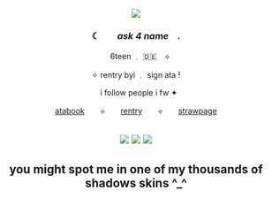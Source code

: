 <p align="center"> <img src="https://64.media.tumblr.com/08748ee2ca512edc84f2e9adeb0ed77b/dc3fa06d170e898e-87/s640x960/6f8df91945230853084e1a9cc52771634792e592.pnj">
  
### <p align="center">  ☾ ⠀⠀  *ask 4 name*  ⠀.
<p align="center"> ⠀ 6teen ﹒ 🇩🇪 ⠀⟡     
<p align="center">✧ rentry byi ﹒ sign ata !
<p align="center"> ⠀i follow people i fw  ✦
<p align="center"> <a href="https://superfgt.atabook.org">atabook</a>　　⟡　　<a href="https://rentry.co/super-fgt">rentry</a>　　⟡　　<a href="https://superfgt.straw.page">strawpage</a> <br>
<h2
<p align="center"> <img src= "https://64.media.tumblr.com/8ae7e7d2ccfdb6387f745b78f679bfde/3911cafc8a6a674c-2f/s100x200/39c52ed5f07ed805a802c3179254fd7354e211d0.gifv">
<img src= "https://64.media.tumblr.com/6d0138584ba7f315487b2c068552c60e/3911cafc8a6a674c-a0/s100x200/0a352697d62dafe4272948962a9aa5bafa087837.gifv">
<img src= "https://64.media.tumblr.com/cc46789a6d8ecbce30b58fbd696b9d5e/3911cafc8a6a674c-9a/s100x200/c4590f6013127fa778c743dd16cb15d133cb3964.gifv">
<h2
### <p align="center"> you might spot me in one of my thousands of shadows skins ^_^ </p>

